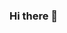 ### Hi there 👋

<!--
**SamiraOliveira/SamiraOliveira** is a ✨ _special_ ✨ repository because its `README.md` (this file) appears on your GitHub profile.

Meu nome é Samira de Melo Oliveira. Eu tenho 18 anos, moro em Mauá e atualmente sou estudante de Tecnologia da Informação, cursando Informática p/ Internet na ETEC Maria Cristina Medeiros. Sou comunicativa e Prática. Com esse perfil, minha intenção é mostrar os projetos feitos nesse curso. Conheça alguns dos temas trabalhados no curso:                       

- 💻HTML...
- ✨CSS...
- 👨‍💻JavaScript...
- 💬PHP...
-->
